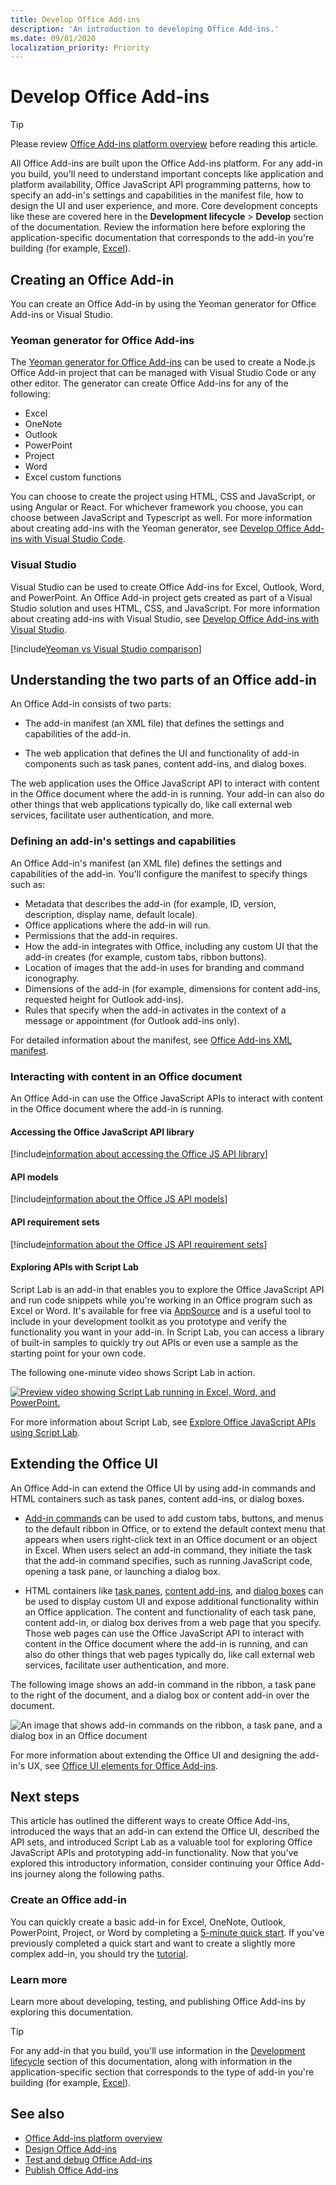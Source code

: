 ```yaml
---
title: Develop Office Add-ins
description: 'An introduction to developing Office Add-ins.'
ms.date: 09/01/2020
localization_priority: Priority
---
```


# Develop Office Add-ins

> [!TIP]
> Please review [Office Add-ins platform overview](../overview/office-add-ins.md) before reading this article.

All Office Add-ins are built upon the Office Add-ins platform. For any add-in you build, you'll need to understand important concepts like application and platform availability, Office JavaScript API programming patterns, how to specify an add-in's settings and capabilities in the manifest file, how to design the UI and user experience, and more. Core development concepts like these are covered here in the **Development lifecycle** > **Develop** section of the documentation. Review the information here before exploring the application-specific documentation that corresponds to the add-in you're building (for example, [Excel](../excel/index.yml)).

## Creating an Office Add-in

You can create an Office Add-in by using the Yeoman generator for Office Add-ins or Visual Studio.

### Yeoman generator for Office Add-ins

The [Yeoman generator for Office Add-ins](https://github.com/officedev/generator-office) can be used to create a Node.js Office Add-in project that can be managed with Visual Studio Code or any other editor. The generator can create Office Add-ins for any of the following:

- Excel
- OneNote
- Outlook
- PowerPoint
- Project
- Word
- Excel custom functions

You can choose to create the project using HTML, CSS and JavaScript, or using Angular or React. For whichever framework you choose, you can choose between JavaScript and Typescript as well. For more information about creating add-ins with the Yeoman generator, see [Develop Office Add-ins with Visual Studio Code](../develop/develop-add-ins-vscode.md).

### Visual Studio

Visual Studio can be used to create Office Add-ins for Excel, Outlook, Word, and PowerPoint. An Office Add-in project gets created as part of a Visual Studio solution and uses HTML, CSS, and JavaScript. For more information about creating add-ins with Visual Studio, see [Develop Office Add-ins with Visual Studio](../develop/develop-add-ins-visual-studio.md).

[!include[Yeoman vs Visual Studio comparison](../includes/yeoman-generator-recommendation.md)]

## Understanding the two parts of an Office add-in

An Office Add-in consists of two parts:

- The add-in manifest (an XML file) that defines the settings and capabilities of the add-in.

- The web application that defines the UI and functionality of add-in components such as task panes, content add-ins, and dialog boxes.

The web application uses the Office JavaScript API to interact with content in the Office document where the add-in is running. Your add-in can also do other things that web applications typically do, like call external web services, facilitate user authentication, and more.

### Defining an add-in's settings and capabilities

An Office Add-in's manifest (an XML file) defines the settings and capabilities of the add-in. You'll configure the manifest to specify things such as:

- Metadata that describes the add-in (for example, ID, version, description, display name, default locale).
- Office applications where the add-in will run.
- Permissions that the add-in requires.
- How the add-in integrates with Office, including any custom UI that the add-in creates (for example, custom tabs, ribbon buttons).
- Location of images that the add-in uses for branding and command iconography.
- Dimensions of the add-in (for example, dimensions for content add-ins, requested height for Outlook add-ins).
- Rules that specify when the add-in activates in the context of a message or appointment (for Outlook add-ins only).

For detailed information about the manifest, see [Office Add-ins XML manifest](add-in-manifests.md).

### Interacting with content in an Office document

An Office Add-in can use the Office JavaScript APIs to interact with content in the Office document where the add-in is running.

#### Accessing the Office JavaScript API library

[!include[information about accessing the Office JS API library](../includes/office-js-access-library.md)]

#### API models

[!include[information about the Office JS API models](../includes/office-js-api-models.md)]

#### API requirement sets

[!include[information about the Office JS API requirement sets](../includes/office-js-requirement-sets.md)]

#### Exploring APIs with Script Lab

Script Lab is an add-in that enables you to explore the Office JavaScript API and run code snippets while you're working in an Office program such as Excel or Word. It's available for free via [AppSource](https://appsource.microsoft.com/product/office/WA104380862) and is a useful tool to include in your development toolkit as you prototype and verify the functionality you want in your add-in. In Script Lab, you can access a library of built-in samples to quickly try out APIs or even use a sample as the starting point for your own code.

The following one-minute video shows Script Lab in action.

[![Preview video showing Script Lab running in Excel, Word, and PowerPoint.](../images/screenshot-wide-youtube.png 'Script Lab preview video')](https://aka.ms/scriptlabvideo)

For more information about Script Lab, see [Explore Office JavaScript APIs using Script Lab](../overview/explore-with-script-lab.md).

## Extending the Office UI

An Office Add-in can extend the Office UI by using add-in commands and HTML containers such as task panes, content add-ins, or dialog boxes.

- [Add-in commands](../design/add-in-commands.md) can be used to add custom tabs, buttons, and menus to the default ribbon in Office, or to extend the default context menu that appears when users right-click text in an Office document or an object in Excel. When users select an add-in command, they initiate the task that the add-in command specifies, such as running JavaScript code, opening a task pane, or launching a dialog box.

- HTML containers like [task panes](../design/task-pane-add-ins.md), [content add-ins](../design/content-add-ins.md), and [dialog boxes](../design/dialog-boxes.md) can be used to display custom UI and expose additional functionality within an Office application. The content and functionality of each task pane, content add-in, or dialog box derives from a web page that you specify. Those web pages can use the Office JavaScript API to interact with content in the Office document where the add-in is running, and can also do other things that web pages typically do, like call external web services, facilitate user authentication, and more.

The following image shows an add-in command in the ribbon, a task pane to the right of the document, and a dialog box or content add-in over the document.

![An image that shows add-in commands on the ribbon, a task pane, and a dialog box in an Office document](../images/add-in-ui-elements.png)

For more information about extending the Office UI and designing the add-in's UX, see [Office UI elements for Office Add-ins](../design/interface-elements.md).

## Next steps

This article has outlined the different ways to create Office Add-ins, introduced the ways that an add-in can extend the Office UI, described the API sets, and introduced Script Lab as a valuable tool for exploring Office JavaScript APIs and prototyping add-in functionality. Now that you've explored this introductory information, consider continuing your Office Add-ins journey along the following paths.

### Create an Office add-in

You can quickly create a basic add-in for Excel, OneNote, Outlook, PowerPoint, Project, or Word by completing a [5-minute quick start](/office/dev/add-ins/). If you've previously completed a quick start and want to create a slightly more complex add-in, you should try the [tutorial](/office/dev/add-ins/).

### Learn more

Learn more about developing, testing, and publishing Office Add-ins by exploring this documentation.

> [!TIP]
> For any add-in that you build, you'll use information in the [Development lifecycle](../overview/core-concepts-office-add-ins.md) section of this documentation, along with information in the application-specific section that corresponds to the type of add-in you're building (for example, [Excel](../excel/index.yml)).

## See also

- [Office Add-ins platform overview](../overview/office-add-ins.md)
- [Design Office Add-ins](../design/add-in-design.md)
- [Test and debug Office Add-ins](../testing/test-debug-office-add-ins.md)
- [Publish Office Add-ins](../publish/publish.md)
